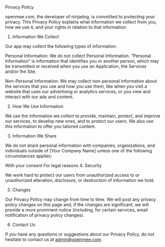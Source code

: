 Privacy Policy

openmee.com, the developer of ninjadog, is committed to protecting your privacy. This Privacy Policy explains what information we collect from you, how we use it, and your rights in relation to that information.

1. Information We Collect

Our app may collect the following types of information:

Personal Information: We do not collect Personal Information. "Personal Information" is information that identifies you or another person, which may be transmitted or received when you use an Application, the Services and/or the Site.

Non-Personal Information: We may collect non-personal information about the services that you use and how you use them, like when you visit a website that uses our advertising or analytics services, or you view and interact with our ads and content.

2. How We Use Information

We use the information we collect to provide, maintain, protect, and improve our services, to develop new ones, and to protect our users. We also use this information to offer you tailored content.

3. Information We Share

We do not share personal information with companies, organizations, and individuals outside of [Your Company Name] unless one of the following circumstances applies:

With your consent
For legal reasons
4. Security

We work hard to protect our users from unauthorized access to or unauthorized alteration, disclosure, or destruction of information we hold.

5. Changes

Our Privacy Policy may change from time to time. We will post any privacy policy changes on this page and, if the changes are significant, we will provide a more prominent notice (including, for certain services, email notification of privacy policy changes).

6. Contact Us

If you have any questions or suggestions about our Privacy Policy, do not hesitate to contact us at admin@openmee.com.
